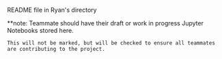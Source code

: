 README file in Ryan's directory

**note: 
    Teammate should have their draft or work in progress Jupyter Notebooks stored here. 

    This will not be marked, but will be checked to ensure all teammates are contributing to the project.